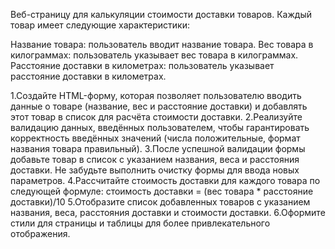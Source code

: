 Веб-страницу для калькуляции стоимости доставки товаров. Каждый товар имеет следующие характеристики:

Название товара: пользователь вводит название товара.
Вес товара в килограммах: пользователь указывает вес товара в килограммах.
Расстояние доставки в километрах: пользователь указывает расстояние доставки в километрах.

1.Создайте HTML-форму, которая позволяет пользователю вводить данные о товаре (название, вес и расстояние доставки) и добавлять этот товар в список для расчёта стоимости доставки.
2.Реализуйте валидацию данных, введённых пользователем, чтобы гарантировать корректность введённых значений (числа положительные, формат названия товара правильный).
3.После успешной валидации формы добавьте товар в список с указанием названия, веса и расстояния доставки. Не забудьте выполнить очистку формы для ввода новых параметров.
4.Рассчитайте стоимость доставки для каждого товара по следующей формуле:
  стоимость доставки = (вес товара * расстояние доставки)/10
5.Отобразите список добавленных товаров с указанием названия, веса, расстояния доставки и стоимости доставки.
6.Оформите стили для страницы и таблицы для более привлекательного отображения.
